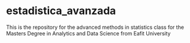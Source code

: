 # estadistica_avanzada
This is the repository for the advanced methods in statistics class for the Masters Degree in Analytics and Data Science from Eafit University
